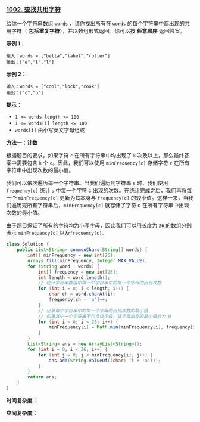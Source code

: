 ### [1002. 查找共用字符](https://leetcode.cn/problems/find-common-characters/)

给你一个字符串数组 `words` ，请你找出所有在 `words` 的每个字符串中都出现的共用字符（ **包括重复字符**），并以数组形式返回。你可以按 **任意顺序** 返回答案。

**示例 1：**

```
输入：words = ["bella","label","roller"]
输出：["e","l","l"]
```

**示例 2：**

```
输入：words = ["cool","lock","cook"]
输出：["c","o"]
```

**提示：**

- `1 <= words.length <= 100`
- `1 <= words[i].length <= 100`
- `words[i]` 由小写英文字母组成

**方法一：计数**

根据题目的要求，如果字符 `c` 在所有字符串中均出现了 `k` 次及以上，那么最终答案中需要包含 `k` 个 `c`。因此，我们可以使用 `minFrequency[c]` 存储字符 `c` 在所有字符串中出现次数的最小值。

我们可以依次遍历每一个字符串。当我们遍历到字符串 `s` 时，我们使用 `frequency[c]` 统计 `s` 中每一个字符 c 出现的次数。在统计完成之后，我们再将每一个 `minFrequency[c]` 更新为其本身与 `frequency[c]` 的较小值。这样一来，当我们遍历完所有字符串后，`minFrequency[c]` 就存储了字符 c 在所有字符串中出现次数的最小值。

由于题目保证了所有的字符均为小写字母，因此我们可以用长度为 `26` 的数组分别表示 `minFrequency[c]` 以及`frequency[c]`。

~~~java
class Solution {
    public List<String> commonChars(String[] words) {
        int[] minFrequency = new int[26];
        Arrays.fill(minFrequency, Integer.MAX_VALUE);
        for (String word : words) {
            int[] frequency = new int[26];
            int length = word.length();
            // 统计字符串数组中每一个字符串中的每一个字母的出现次数
            for (int i = 0; i < length; i++) {
                char ch = word.charAt(i);
                frequency[ch - 'a']++;
            }
            // 记录每个字符串中的每一个字母的出现次数的最小值
            // 如果其中一个字符串不包含该字母，该字母出现的最小值会为 0
            for (int i = 0; i < 26; i++) {
                minFrequency[i] = Math.min(minFrequency[i], frequency[i]);
            }
        }
        List<String> ans = new ArrayList<String>();
        for (int i = 0; i < 26; i++) {
            for (int j = 0; j < minFrequency[i]; j++) {
                ans.add(String.valueOf((char) (i + 'a')));
            }
        }
        return ans;
    }
}
~~~

**时间复杂度：**

**空间复杂度：**
